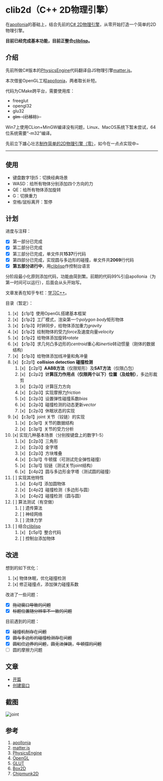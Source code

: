 # clib2d（C++ 2D物理引擎）

在[apollonia](https://github.com/wgtdkp/apollonia)的基础上，结合先前的[C# 2D物理引擎](https://github.com/bajdcc/PhysicsEngine)，从零开始打造一个简单的2D物理引擎。

**目前已经完成基本功能，目前正整合[cliblisp](https://github.com/bajdcc/cliblisp)。**

## 介绍

先前所做C#版本的[PhysicsEngine](https://github.com/bajdcc/PhysicsEngine)代码翻译自JS物理引擎[matter.js](https://github.com/liabru/matter-js)。

本次借鉴OpenGL工程[apollonia](https://github.com/wgtdkp/apollonia)，两者取长补短。

代码为CMake跨平台，需要使用库：

- freeglut
- opengl32
- glu32
- ~~glm（已移除）~~

Win7上使用CLion+MinGW编译没有问题，Linux、MacOS系统下暂未尝试，64位系统需要“-m32”编译。

先前立下雄心壮志[制作简单的2D物理引擎（零）](https://www.cnblogs.com/bajdcc/p/5925837.html)，如今在一点点实现中~

----

## 使用

- 键盘数字1到5：切换经典场景
- WASD：给所有物体分别添加四个方向的力
- QE：给所有物体添加旋转
- G：切换重力
- 空格/鼠标离开：暂停

## 计划

进度与注释：

- [x] 第一部分已完成
- [x] 第二部分已完成
- [x] 第三部分已完成，单文件共**1537**行代码
- [x] 第四部分已完成，实现圆与多边形的碰撞，单文件共**2069**行代码
- [x] **第五部分进行中**，用[cliblisp](https://github.com/bajdcc/cliblisp)作控制台语言

分阶段最小化原则添加代码，功能由简到繁。前期的代码99%引自apollonia（为第一时间可以运行），后面会从头开始写。

文章发表在知乎专栏：[学习C++](https://zhuanlan.zhihu.com/learncpp)。

目录（暂定）：

1. [x] 【c1p1】使用OpenGL搭建基本框架
2. [x] 【c1p2】工厂模式，渲染第一个*polygon body*矩形物体
3. [x] 【c1p3】时钟同步，给物体添加重力*gravity*
4. [x] 【c1p2】绘制物体的受力*force*及速度向量*velocity*
5. [x] 【c1p2】给物体添加旋转*rotate*
6. [x] 【c1p3】求几何凸多边形的*centroid*重心和*inertia*转动惯量（刚体的数据结构）
7. [x] 【c1p3】给物体添加线冲量和角冲量
8. [x] 【c2p1】**collision detection 碰撞检测**
    1. [x] 【c2p1】**AABB方法**（仅限矩形）及**SAT方法**（仅限凸包）
    2. [x] 【c2p2】**计算压力作用点（仅限两个以下）位置（及绘制）**，多边形裁剪
    3. [x] 【c2p3】计算压力方向
    4. [x] 【c2p3】实现摩擦力*friction*
    5. [x] 【c2p3】设置弹性碰撞系数*bias*
    6. [x] 【c2p3】碰撞检测的动态更新*vector<pair>*
    7. [x] 【c2p3】休眠状态的实现
9. [x] 【c3p1】joint 关节（铰链）的实现
    1. [x] 【c3p1】关节的数据结构
    2. [x] 【c3p1】关节的受力分析
10. [x] 实现几种基本场景（分别按键盘上的数字1-5）
    1. [x] 【c2p3】三角形
    2. [x] 【c2p3】金字塔
    3. [x] 【c2p3】方块堆叠
    4. [x] 【c3p1】牛顿摆（可测试完全弹性碰撞）
    5. [x] 【c3p1】铰链（测试关节joint结构）
    6. [x] 【c4p2】圆与多边形金字塔（测试圆的碰撞）
11. [ ] 实现其他特性
    1. [x] 【c4p1】添加圆物体
    2. [x] 【c4p2】碰撞检测（多边形与圆）
    3. [x] 【c4p2】碰撞检测（圆与圆）
12. [ ] 算法测试（有空做）
    1. [ ] 遗传算法
    2. [ ] 神经网络
    3. [ ] 流体力学
13. [ ] 结合[cliblisp](https://github.com/bajdcc/cliblisp)
    1. [x] 【c5p1】整合代码
    2. [ ] 控制台添加物体

## 改进

想到的如下优化：

1. [x] 物体休眠，优化碰撞检测
2. [x] 修正碰撞点，添加弹力碰撞系数

改进了一些问题：

- [x] ~~拖动窗口导致的问题~~
- [x] ~~标题位置随分辨率不一致的问题~~

目前遇到的问题：

- [x] ~~碰撞机制存在问题~~
- [x] ~~圆与多边形的碰撞检测存在问题~~
- [x] ~~圆粘住边界的问题~~，~~圆无法弹跳~~，~~牛顿摆的问题~~
- [ ] 圆的摩擦力问题

## 文章

- [开篇](http://zhuanlan.zhihu.com/p/42669063)
- [创建窗口](http://zhuanlan.zhihu.com/p/42773209)

## 截图

![joint](https://pic4.zhimg.com/v2-c73942281170acf8d4474ffedcf49d94_1200x500.jpg)

## 参考

1. [apollonia](https://github.com/wgtdkp/apollonia)
2. [matter.js](https://github.com/liabru/matter-js)
3. [PhysicsEngine](https://github.com/bajdcc/PhysicsEngine)
4. [OpenGL](https://www.opengl.org/)
5. [GLUT](https://www.opengl.org/resources/libraries/glut/)
6. [Box2D](http://box2d.org/)
7. [Chipmunk2D](https://chipmunk-physics.net/)